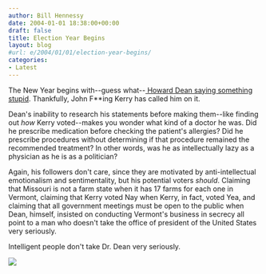 ```yaml
---
author: Bill Hennessy
date: 2004-01-01 18:38:00+00:00
draft: false
title: Election Year Begins
layout: blog
#url: e/2004/01/01/election-year-begins/
categories:
- Latest
---
```


The New Year begins with--guess what--[ Howard Dean saying something stupid](https://www.foxnews.com/story/0,2933,107128,00.html). Thankfully, John F**ing Kerry has called him on it.   
  
Dean's inability to research his statements before making them--like finding out _how_ Kerry voted--makes you wonder what kind of a doctor he was. Did he prescribe medication before checking the patient's allergies? Did he prescribe procedures without determining if that procedure remained the recommended treatment? In other words, was he as intellectually lazy as a physician as he is as a politician?   
  
Again, his followers don't care, since they are motivated by anti-intellectual emotionalism and sentimentality, but his potential voters _should_. Claiming that Missouri is not a farm state when it has 17 farms for each one in Vermont, claiming that Kerry voted Nay when Kerry, in fact, voted Yea, and claiming that all government meetings must be open to the public when Dean, himself, insisted on conducting Vermont's business in secrecy all point to a man who doesn't take the office of president of the United States very seriously.   
  
Intelligent people don't take Dr. Dean very seriously.

![](https://blog.billhennessy.com/aggbug.aspx?PostID=816)

